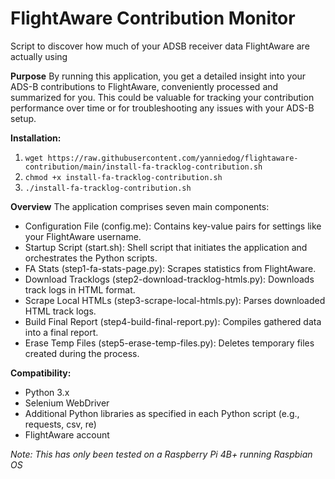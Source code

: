 # FlightAware Contribution Monitor
Script to discover how much of your ADSB receiver data FlightAware are actually using

**Purpose**
By running this application, you get a detailed insight into your ADS-B contributions to FlightAware, conveniently processed and summarized for you. 
This could be valuable for tracking your contribution performance over time or for troubleshooting any issues with your ADS-B setup.

**Installation:**

1) ```wget https://raw.githubusercontent.com/yanniedog/flightaware-contribution/main/install-fa-tracklog-contribution.sh```
2) ```chmod +x install-fa-tracklog-contribution.sh```
3) ```./install-fa-tracklog-contribution.sh```


**Overview**
The application comprises seven main components:

- Configuration File (config.me): Contains key-value pairs for settings like your FlightAware username.
- Startup Script (start.sh): Shell script that initiates the application and orchestrates the Python scripts.
- FA Stats (step1-fa-stats-page.py): Scrapes statistics from FlightAware.
- Download Tracklogs (step2-download-tracklog-htmls.py): Downloads track logs in HTML format.
- Scrape Local HTMLs (step3-scrape-local-htmls.py): Parses downloaded HTML track logs.
- Build Final Report (step4-build-final-report.py): Compiles gathered data into a final report.
- Erase Temp Files (step5-erase-temp-files.py): Deletes temporary files created during the process.

**Compatibility:**
- Python 3.x
- Selenium WebDriver
- Additional Python libraries as specified in each Python script (e.g., requests, csv, re)
- FlightAware account

_Note: This has only been tested on a Raspberry Pi 4B+ running Raspbian OS_

